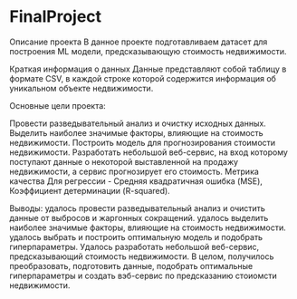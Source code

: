 # FinalProject
Описание проекта
В данное проекте подготавливаем датасет для построения ML модели, предсказывающую стоимость недвижимости.

Краткая информация о данных
Данные представляют собой таблицу в формате CSV, в каждой строке которой содержится информация об уникальном объекте недвижимости.

Основные цели проекта:

Провести разведывательный анализ и очистку исходных данных.
Выделить наиболее значимые факторы, влияющие на стоимость недвижимости.
Построить модель для прогнозирования стоимости недвижимости.
Разработать небольшой веб-сервис, на вход которому поступают данные о некоторой выставленной на продажу недвижимости, а сервис прогнозирует его стоимость.
Метрика качества
Для регрессии - Средняя квадратичная ошибка (MSE), Коэффициент детерминации (R-squared).

Выводы:
удалось провести разведывательный анализ и очистить данные от выбросов и жаргонных сокращений.
удалось выделить наиболее значимые факторы, влияющие на стоимость недвижимости.
удалось выбрать и построить оптимальную модель и подобрать гиперпараметры. 
Удалось разработать небольшой веб-сервис, предсказывающий стоимость недвижимости.
В целом, получилось преобразовать, подготовить данные, подобрать оптимальные гиперпараметры и создать вэб-сервис по предсказанию стоиомсти недвижимости.
